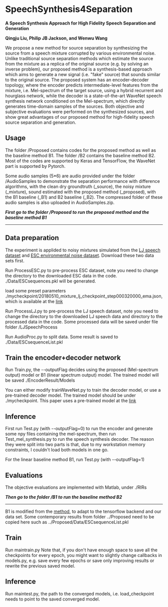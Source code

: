 # SpeechSynthesis4Separation

__A Speech Synthesis Approach for High Fidelity Speech Separation and Generation__

__Qingju Liu, Philip JB Jackson, and Wenwu Wang__

We propose a new method for source separation by synthesizing the source from a speech mixture corrupted by various environmental noise. Unlike traditional source separation methods which estimate the source from the mixture as a replica of the original source (e.g. by solving an inverse problem), our proposed method is a synthesis-based approach which aims to generate a new signal (i.e. "fake" source) that sounds similar to the original source. The proposed system has an encoder-decoder topology, where the encoder predicts intermediate-level features from the mixture, i.e. Mel-spectrum of the target source, using a hybrid recurrent and hourglass network, while the decoder is a state-of-the-art WaveNet speech synthesis network conditioned on the Mel-spectrum, which directly generates time-domain samples of the sources. Both objective and subjective evaluations were performed on the synthesized sources, and show great advantages of our proposed method for high-fidelity speech source separation and generation.


Usage
-----
The folder /Proposed contains codes for the proposed method as well as the baseline method B1. The folder /B2 contains the baseline method B2. Most of the codes are supported by Keras and TensorFlow, the WaveNet part is supported by Pytorch.

Some audio samples (5*6) are audio provided under the folder /AudioSamples to demonstrate the separation performance with difference algorithms, with the clean dry groundtruth (_source), the noisy mixture (_mixture), sound estimated with the proposed method (_proposed), with the B1 baseline (_B1) and B2 baseline (_B2). The compressed folder of these audio samples is also uploaded in AudioSamples.zip.

**_First go to the folder /Proposed to run the proposed method and the baseline method B1_**
*****************************************************************************************

## Data preparation

The experiment is applided to noisy mixtures simulated from the [LJ speech dataset](https://keithito.com/LJ-Speech-Dataset/) and [ESC environmental noise dataset](https://github.com/karoldvl/ESC-50). Download these two data sets first.

Run ProcessESC.py to pre-process ESC dataset, note you need to change the directory to the downloaded ESC data in the code. 
./Data/ESCsequences.pkl will be generated.

load some preset parameters ./mycheckpoint/20180510_mixture_lj_checkpoint_step000320000_ema.json, which is available at the [link](https://github.com/r9y9/wavenet_vocoder)

Run ProcessLJ.py to pre-process the LJ speech dataset, note you need to change the directory to the downloaded LJ speech data and directory to the processed data in the code. 
Some processed data will be saved under file folder /LJSpeechProcess

Run AudioProc.py to split data. 
Some result is saved to ./Data/ESCsequenceList.pkl



## Train the encoder+decoder network

Run Train.py, the --outputFlag decides using the proposed (Mel-spectrum output) model or B1 (linear spectrum output) model.
The trained model will be saved ./EncoderResult/Models

You can either modify trainWaveNet.py to train the decoder model, or use a pre-trained decoder model. The trained model should be under ./mycheckpoint. This paper uses a pre-trained model at the [link](https://github.com/r9y9/wavenet_vocoder)


## Inference

First run Test.py (with --outputFlag=0) to run the encoder and generate some npy files containing the mel-spectrum, then run Test_mel_synthesis.py to run the speech synthesis decoder. The reason they were split into two parts is that, due to my workstation memory constraints, I couldn't load both models in one go.

For the linear baseline method B1, run Test.py (with --outputFlag=1)


## Evaluations

The objective evaluations are implemented with Matlab, under ./RIRs




**_Then go to the folder /B1 to run the baseline method B2_**
*****************************************************************************************

B1 is modified from the [method](https://github.com/drethage/speech-denoising-wavenet), to adapt to the tensorflow backend and our data set. Some contemporary results from folder ../Proposed need to be copied here such as ../Proposed/Data/ESCsequenceList.pkl

## Train

Run maintrain.py
Note that, if you don't have enough space to save all the checkpoints for every epoch, you might want to slightly change callbacks in models.py, e.g. save every few epochs or save only improving results or rewrite the previous saved model. 

## Inference
Run maintest.py, the path to the converged models, i.e. load_checkpoint needs to point to the saved converged model. 


